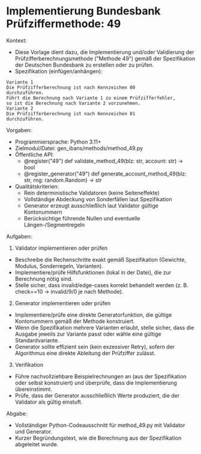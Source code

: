 # Implementierung Bundesbank Prüfziffermethode: 49

Kontext:
- Diese Vorlage dient dazu, die Implementierung und/oder Validierung der Prüfzifferberechnungsmethode ("Methode 49") gemäß der Spezifikation der Deutschen Bundesbank zu erstellen oder zu prüfen.
- Spezifikation (einfügen/anhängen):

```Text
Variante 1
Die Prüfzifferberechnung ist nach Kennzeichen 00
durchzuführen.
Führt die Berechnung nach Variante 1 zu einem Prüfzifferfehler,
so ist die Berechnung nach Variante 2 vorzunehmen.
Variante 2
Die Prüfzifferberechnung ist nach Kennzeichen 01
durchzuführen.
```

Vorgaben:
- Programmiersprache: Python 3.11+
- Zielmodul/Datei: gen_ibans/methods/method_49.py
- Öffentliche API:
  - @register("49") def validate_method_49(blz: str, account: str) -> bool
  - @register_generator("49") def generate_account_method_49(blz: str, rng: random.Random) -> str
- Qualitätskriterien:
  - Rein deterministische Validatoren (keine Seiteneffekte)
  - Vollständige Abdeckung von Sonderfällen laut Spezifikation
  - Generator erzeugt ausschließlich laut Validator gültige Kontonummern
  - Berücksichtige führende Nullen und eventuelle Längen-/Segmentregeln

Aufgaben:
1) Validator implementieren oder prüfen
- Beschreibe die Rechenschritte exakt gemäß Spezifikation (Gewichte, Modulus, Sonderregeln, Varianten).
- Implementiere/prüfe Hilfsfunktionen (lokal in der Datei), die zur Berechnung nötig sind.
- Stelle sicher, dass invalid/edge-cases korrekt behandelt werden (z. B. check==10 -> invalid/9/0 je nach Methode).

2) Generator implementieren oder prüfen
- Implementiere/prüfe eine direkte Generatorfunktion, die gültige Kontonummern gemäß der Methode konstruiert.
- Wenn die Spezifikation mehrere Varianten erlaubt, stelle sicher, dass die Ausgabe jeweils zur Variante passt oder wähle eine gültige Standardvariante.
- Generator sollte effizient sein (kein exzessiver Retry), sofern der Algorithmus eine direkte Ableitung der Prüfziffer zulässt.

3) Verifikation
- Führe nachvollziehbare Beispielrechnungen an (aus der Spezifikation oder selbst konstruiert) und überprüfe, dass die Implementierung übereinstimmt.
- Prüfe, dass der Generator ausschließlich Werte produziert, die der Validator als gültig einstuft.

Abgabe:
- Vollständiger Python-Codeausschnitt für method_49.py mit Validator und Generator.
- Kurzer Begründungstext, wie die Berechnung aus der Spezifikation abgeleitet wurde.